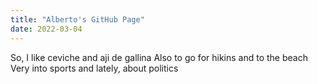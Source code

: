 ```yaml
---
title: "Alberto's GitHub Page"
date: 2022-03-04
---
```


So, I like ceviche and aji de gallina
Also to go for hikins and to the beach
Very into sports and lately, about politics
